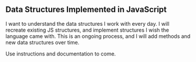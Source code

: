 ## Data Structures Implemented in JavaScript

I want to understand the data structures I work with every day. I will recreate existing JS structures, and implement structures I wish the language came with. This is an ongoing process, and I will add methods and new data structures over time.

Use instructions and documentation to come.